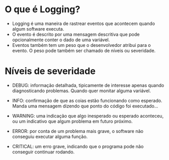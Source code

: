 # O que é Logging?

* Logging é uma maneira de rastrear eventos que acontecem quando algum software executa.
* O evento é descrito por uma mensagem descritiva que pode opcionalmente conter o dado de uma variável.
* Eventos também tem um peso que o desenvolvedor atribui para o evento. O peso pode também ser chamado de níveis ou severidade.

# Níveis de severidade

* DEBUG: informação detalhada, tipicamente de interesse apenas quando diagnosticando problemas. Quando quer monitar alguma variável.

* INFO: confirmação de que as coias estão funcionando como esperado. Manda uma mensagem dizendo que ponto do código foi executado...

* WARNING: uma indicação que algo inesperado ou esperado aconteceu, ou um indicativo que algum problema em futuro próximo.

* ERROR: por conta de um problema mais grave, o software não conseguiu executar alguma função.

* CRITICAL: um erro grave, indicando que o programa pode não conseguir continuar rodando.
